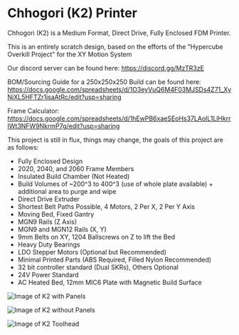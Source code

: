 # Chhogori (K2) Printer

Chhogori (K2) is a Medium Format, Direct Drive, Fully Enclosed FDM Printer.

This is an entirely scratch design, based on the efforts of the "Hypercube Overkill Project" for the XY Motion System

Our discord server can be found here: https://discord.gg/MzTR3zE

BOM/Sourcing Guide for a 250x250x250 Build can be found here: https://docs.google.com/spreadsheets/d/1O3eyVuQ6M4F03MJSDs4Z71_XyNjXL5HFTZr1jsaAtRc/edit?usp=sharing

Frame Calculator: https://docs.google.com/spreadsheets/d/1hEwPB6xaeSEoHs37LAolL1LlHkrrIWt3NFW9NkrmP7g/edit?usp=sharing

This project is still in flux, things may change, the goals of this project are as follows:

- Fully Enclosed Design
- 2020, 2040, and 2060 Frame Members
- Insulated Build Chamber (Not Heated)
- Build Volumes of ~200^3 to 400^3 (use of whole plate available) + additional area to purge and wipe
- Direct Drive Extruder
- Shortest Belt Paths Possible, 4 Motors, 2 Per X, 2 Per Y Axis
- Moving Bed, Fixed Gantry
- MGN9 Rails (Z Axis)
- MGN9 and MGN12 Rails (X, Y)
- 9mm Belts on XY, 1204 Ballscrews on Z to lift the Bed
- Heavy Duty Bearings
- LDO Stepper Motors (Optional but Recommended)
- Minimal Printed Parts (ABS Required, Filled Nylon Recommended)
- 32 bit controller standard (Dual SKRs), Others Optional
- 24V Power Standard
- AC Heated Bed, 12mm MIC6 Plate with Magnetic Build Surface

 ![Image of K2 with Panels](https://raw.githubusercontent.com/Annex-Engineering/K2/master/Images/ISO_Lit.JPG?raw=true)
 
 ![Image of K2 without Panels](https://raw.githubusercontent.com/Annex-Engineering/K2/master/Images/ISO_No_Panels.JPG?raw=true)
 
 ![Image of K2 Toolhead](https://raw.githubusercontent.com/Annex-Engineering/K2/master/Images/Toolhead.JPG?raw=true)
